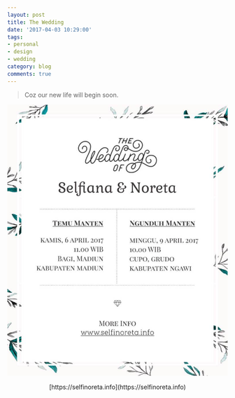 ```yaml
---
layout: post
title: The Wedding
date: '2017-04-03 10:29:00'
tags:
- personal
- design
- wedding
category: blog
comments: true
---
```


> Coz our new life will begin soon.

![](/images/2017/04/invitation.jpg)

<center> [https://selfinoreta.info](https://selfinoreta.info) </center>
